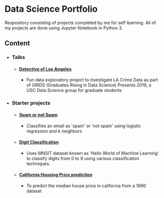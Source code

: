 # Data Science Portfolio
 
Respository consisting of projects completed by me for self learning. All of my projects are done using Jupyter Notebook in Python 3.

## Content
    
- ### Talks
  - #### [Detective of Los Angeles](https://github.com/mounicanaidu/Detective-of-LosAngeles)
    -  Fun data exploratory project to investigate LA Crime Data as part of GRIDS (Graduates Rising in Data Science) Presents 2019, a USC Data Science group for graduate students
   
- ### Starter projects
  - #### [Spam or not Spam](https://github.com/mounicanaidu/Data-Science-Portfolio/blob/master/SpamOrNot.ipynb)
    - Classifies an email as 'spam' or 'not spam' using logistic regression and k neighbors
  - #### [Digit Classification](https://github.com/mounicanaidu/Data-Science-Portfolio/blob/master/MNSIT-Classification.ipynb)
    - Uses MNSIT dataset known as 'Hello World of Machine Learning' to classify digits from 0 to 9 using various classification techniques.
  - #### [California Housing Price prediction](https://github.com/mounicanaidu/Data-Science-Portfolio/blob/master/California-Housing.ipynb)
    - To predict the median house price in california from a 1990 dataset
